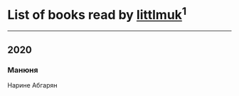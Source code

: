 # List of books read by [littlmuk](https://plus.google.com/u/0/106892998330932949986/)<sup>1</sup>
---

## 2020

### Манюня
Нарине Абгарян



